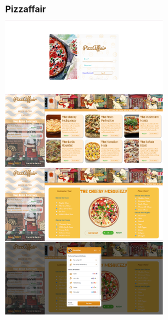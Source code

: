 # Pizzaffair

![image](https://github.com/DivyanshiDetroja/OIBSIP-Pizzaffair/blob/main/PizzAffair-ss/login.png)
![image](https://github.com/DivyanshiDetroja/OIBSIP-Pizzaffair/blob/main/PizzAffair-ss/home.png)
![image](https://github.com/DivyanshiDetroja/OIBSIP-Pizzaffair/blob/main/PizzAffair-ss/customization.png)
![image](https://github.com/DivyanshiDetroja/OIBSIP-Pizzaffair/blob/main/PizzAffair-ss/payment.png)


